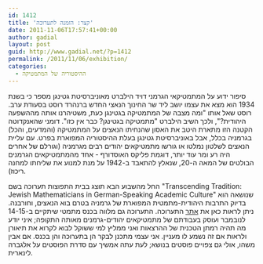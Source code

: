 ```yaml
---
id: 1412
title: 'קצר: הזמנה לתערוכה'
date: 2011-11-06T17:57:41+00:00
author: gadial
layout: post
guid: http://www.gadial.net/?p=1412
permalink: /2011/11/06/exhibition/
categories:
  - ההיסטוריה של המתמטיקה
---
```

סיפור ידוע על המתמטיקאי הגרמני דויד הילברט מאוניברסיטת גטינגן מספר כי בשנת 1934 הוא מצא את עצמו יושב ליד שר החינוך הנאצי החדש ברנהרד רוסט בסעודת ערב. רוסט שאל אותו "ומה מצבה של המתמטיקה בגטינגן כעת, משטיהרנו אותה מההשפעה היהודית?", ולכך השיב הילברט "מתמטיקה בגטינגן? כבר אין כזו". דומני שהאנקדוטה הקטנה הזו מתארת היטב את האסון שהנחיתו הנאצים על המתמטיקה (והמדעים, והכל) בגרמניה בכלל, אבל באוניברסיטת גטינגן בעלת ההיסטוריה המפוארת בפרט. עם עליית הנאצים לשלטון נמלטו או גורשו מתמטיקאים יהודים רבים מגרמניה (וגורלם של אחרים היה רע ומר עוד יותר, דוגמת פליקס האוסדורף - אחד מהמתמטיקאים הגרמנים הבולטים של המאה ה-20, שנאלץ להתאבד ב-1942 על מנת למנוע את שליחתו למחנה ריכוז).

החל מהשבוע הבא תוצג בבית התפוצות תערוכה בשם "Transcending Tradition: Jewish Mathematicians in German-Speaking Academic Culture" שנושאה הוא בדיוק התרבות היהודית-מתמטית המפוארת של גרמניה בטרם בוא הנאצים, וחורבנה. ניתן לראות כאן את [אתר](https://gj-math.uni-frankfurt.de/conference.html) התערוכה. התערוכה גם מלווה בכנס מתמטי שיתקיים ב-14-15 לנובמבר ועוסק בעבודתם של מתמטיקאים יהודים-גרמנים מאותה התקופה; איני יודע מה תהיה רמתן הטכנית של ההרצאות ואני ממליץ למי ששוקל לבוא לקרוא את תיאורן ולראות אם זה נשמע לו מעניין. אני עצמי מתכנן לבקר הן בתערוכה והן בכנס. אם אבין משהו, אולי גם צפויים פוסטים בנושא; לעת עתה אמשיך עם סדרת הפוסטים על אלגברה לינארית.